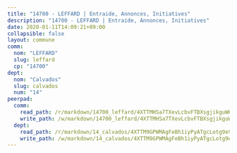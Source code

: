 ```yaml
---
title: "14700 - LEFFARD | Entraide, Annonces, Initiatives"
description: "14700 - LEFFARD | Entraide, Annonces, Initiatives"
date: 2020-01-11T14:09:21+09:00
collapsible: false
layout: commune
comm:
  nom: "LEFFARD"
  slug: leffard
  cp: "14700"
dept:
  nom: "Calvados"
  slug: calvados
  num: "14"
peerpad:
  comm:
    read_path: /r/markdown/14700_leffard/4XTTMHSa7TXevLcbvFTBXsgjikguWHw57iziP3qUyd1mG2k5b
    write_path: /w/markdown/14700_leffard/4XTTMHSa7TXevLcbvFTBXsgjikguWHw57iziP3qUyd1mG2k5b-K3TgTej1wVCWgLacaezphc2jgtzkNx8WJC2KZiRVkKR7jrJ6zJDxudTgtB4oTsPoyAXbBhQ9KWkRs9dkUwDeVRLxdy6vy5tRKfFoPnNo3AQsMtDUEEzJZy2hxJ22Mo9dtPTp6Xiu
  dept:
    read_path: /r/markdown/14_calvados/4XTTM9GPWMAgFeBh1iyPyATgcLotg9e9APJpQBEyY3RZiUwJ6
    write_path: /w/markdown/14_calvados/4XTTM9GPWMAgFeBh1iyPyATgcLotg9e9APJpQBEyY3RZiUwJ6-K3TgUXWJAT2cYJ9ZstQphkkm2za8um5GwwXsivqaDFTgbhMDcHaRXnT3h69szAqCyvWcFfDim5fkwc6CXdUtyvPpirbD1TPAb6xCxpPN6dR3zzDRe29YehQYbhZdjvZYkgztJYvi
---
```


